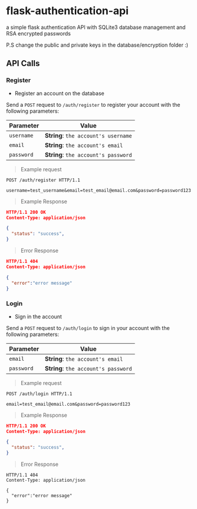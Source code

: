 # flask-authentication-api
a simple flask authentication API with SQLite3 database management and RSA encrypted passwords

P.S change the public and private keys in the database/encryption folder :)

## API Calls

### Register
 * Register an account on the database
 
Send a `POST` request to `/auth/register` to register your account with the following parameters:

| Parameter     | Value                                             |
| ------------- | -----------------------------------------------   |
| `username`    | **String**: `the account's username`              |
| `email`       | **String**: `the account's email`                 |
| `password`    | **String**: `the account's password`              |

> Example request
```
POST /auth/register HTTP/1.1

username=test_username&email=test_email@email.com&password=password123
```

> Example Response
```JSON
HTTP/1.1 200 OK
Content-Type: application/json

{
  "status": "success",
}
```
> Error Response
```JSON
HTTP/1.1 404
Content-Type: application/json

{
  "error":"error message"
}
```

### Login
 * Sign in the account
 
Send a `POST` request to `/auth/login` to sign in your account with the following parameters:

| Parameter     | Value                                             |
| ------------- | -----------------------------------------------   |
| `email`       | **String**: `the account's email`                 |
| `password`    | **String**: `the account's password`              |

> Example request
```
POST /auth/login HTTP/1.1

email=test_email@email.com&password=password123
```
> Example Response
```JSON
HTTP/1.1 200 OK
Content-Type: application/json

{
  "status": "success",
}
```
> Error Response
```
HTTP/1.1 404
Content-Type: application/json

{
  "error":"error message"
}
```

